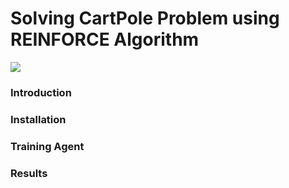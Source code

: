 # Solving CartPole Problem using REINFORCE Algorithm

<img src="Images/CreatedGif_Speedup.gif">


### Introduction


### Installation


### Training Agent


### Results


